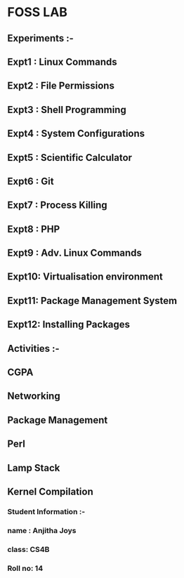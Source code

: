 # FOSS LAB                                                                  
 
 ## Experiments :-
   
   ## Expt1 : Linux Commands
   ## Expt2 : File Permissions
   ## Expt3 : Shell Programming
   ## Expt4 : System Configurations
   ## Expt5 : Scientific Calculator
   ## Expt6 : Git
   ## Expt7 : Process Killing
   ## Expt8 : PHP
   ## Expt9 : Adv. Linux Commands
   ## Expt10: Virtualisation environment
   ## Expt11: Package Management System
   ## Expt12: Installing Packages
  
 ## Activities :- 
   ## CGPA
   ## Networking
   ## Package Management
   ## Perl
   ## Lamp Stack
   ## Kernel Compilation
   
### Student Information :-   
  ### name : Anjitha Joys
  ### class: CS4B
  ### Roll no: 14
